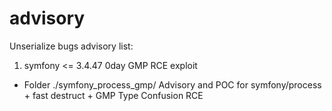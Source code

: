 # advisory
Unserialize bugs advisory list:

1) symfony <= 3.4.47 0day GMP RCE exploit                                                                           
- Folder ./symfony_process_gmp/ 
Advisory and POC for symfony/process + fast destruct + GMP Type Confusion RCE

